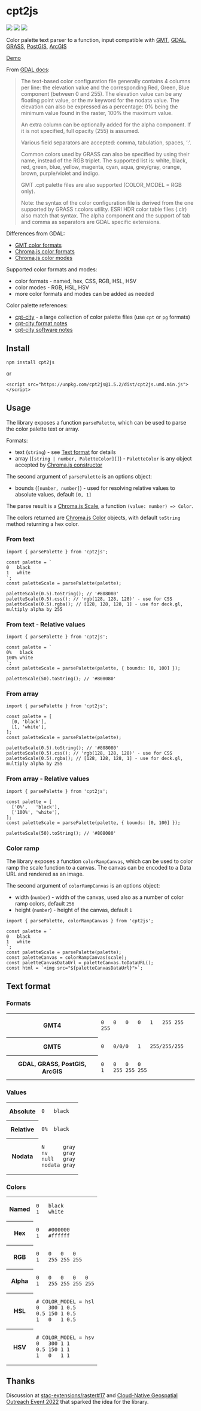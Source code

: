 # cpt2js

[![](https://img.shields.io/npm/dm/cpt2js)](https://www.npmjs.com/package/cpt2js)
[![](https://img.shields.io/david/weatherlayers/cpt2js)](https://www.npmjs.com/package/cpt2js)
[![](https://img.shields.io/bundlephobia/min/cpt2js)](https://www.npmjs.com/package/cpt2js)

Color palette text parser to a function, input compatible with [GMT](https://docs.generic-mapping-tools.org/latest/cookbook/features.html#color-palette-tables), [GDAL](https://gdal.org/programs/gdaldem.html#color-relief), [GRASS](https://grass.osgeo.org/grass80/manuals/r.colors.html), [PostGIS](http://postgis.net/docs/RT_ST_ColorMap.html), [ArcGIS](https://desktop.arcgis.com/en/arcmap/latest/manage-data/raster-and-images/creating-a-color-map-clr-file.htm)

[Demo](https://weatherlayers.github.io/cpt2js/)

From [GDAL docs](https://gdal.org/programs/gdaldem.html#color-relief):

> The text-based color configuration file generally contains 4 columns per line: the elevation value and the corresponding Red, Green, Blue component (between 0 and 255). The elevation value can be any floating point value, or the nv keyword for the nodata value. The elevation can also be expressed as a percentage: 0% being the minimum value found in the raster, 100% the maximum value.
>
> An extra column can be optionally added for the alpha component. If it is not specified, full opacity (255) is assumed.
>
> Various field separators are accepted: comma, tabulation, spaces, ‘:’.
>
> Common colors used by GRASS can also be specified by using their name, instead of the RGB triplet. The supported list is: white, black, red, green, blue, yellow, magenta, cyan, aqua, grey/gray, orange, brown, purple/violet and indigo.
>
> GMT .cpt palette files are also supported (COLOR_MODEL = RGB only).
>
> Note: the syntax of the color configuration file is derived from the one supported by GRASS r.colors utility. ESRI HDR color table files (.clr) also match that syntax. The alpha component and the support of tab and comma as separators are GDAL specific extensions.

Differences from GDAL:

- [GMT color formats](https://docs.generic-mapping-tools.org/latest/gmtcolors.html)
- [Chroma.js color formats](https://vis4.net/chromajs/#chroma)
- [Chroma.js color modes](https://vis4.net/chromajs/#scale-mode)

Supported color formats and modes:

- color formats - named, hex, CSS, RGB, HSL, HSV
- color modes - RGB, HSL, HSV
- more color formats and modes can be added as needed

Color palette references:

- [cpt-city](http://soliton.vm.bytemark.co.uk/pub/cpt-city/) - a large collection of color palette files (use `cpt` or `pg` formats)
- [cpt-city format notes](http://soliton.vm.bytemark.co.uk/pub/cpt-city/notes/formats.html)
- [cpt-city software notes](http://soliton.vm.bytemark.co.uk/pub/cpt-city/notes/software.html)

## Install

```
npm install cpt2js
```

or

```
<script src="https://unpkg.com/cpt2js@1.5.2/dist/cpt2js.umd.min.js"></script>
```

## Usage

The library exposes a function `parsePalette`, which can be used to parse the color palette text or array.

Formats:

- text (`string`) - see [Text format](#text-format) for details
- array (`[string | number, PaletteColor][]`) - `PaletteColor` is any object accepted by [Chroma.js constructor](https://vis4.net/chromajs/#chroma)

The second argument of `parsePalette` is an options object:

- bounds (`[number, number]`) - used for resolving relative values to absolute values, default `[0, 1]`

The parse result is a [Chroma.js Scale](https://vis4.net/chromajs/#chroma-scale), a function `(value: number) => Color`.

The colors returned are [Chroma.js Color](https://vis4.net/chromajs/#color) objects, with default `toString` method returning a hex color.

### From text

```
import { parsePalette } from 'cpt2js';

const palette = `
0   black
1   white
`;
const paletteScale = parsePalette(palette);

paletteScale(0.5).toString(); // '#808080'
paletteScale(0.5).css(); // 'rgb(128, 128, 128)' - use for CSS
paletteScale(0.5).rgba(); // [128, 128, 128, 1] - use for deck.gl, multiply alpha by 255
```

### From text - Relative values

```
import { parsePalette } from 'cpt2js';

const palette = `
0%   black
100% white
`;
const paletteScale = parsePalette(palette, { bounds: [0, 100] });

paletteScale(50).toString(); // '#808080'
```

### From array

```
import { parsePalette } from 'cpt2js';

const palette = [
  [0, 'black'],
  [1, 'white'],
];
const paletteScale = parsePalette(palette);

paletteScale(0.5).toString(); // '#808080'
paletteScale(0.5).css(); // 'rgb(128, 128, 128)' - use for CSS
paletteScale(0.5).rgba(); // [128, 128, 128, 1] - use for deck.gl, multiply alpha by 255
```

### From array - Relative values

```
import { parsePalette } from 'cpt2js';

const palette = [
  ['0%',   'black'],
  ['100%', 'white'],
];
const paletteScale = parsePalette(palette, { bounds: [0, 100] });

paletteScale(50).toString(); // '#808080'
```

### Color ramp

The library exposes a function `colorRampCanvas`, which can be used to color ramp the scale function to a canvas. The canvas can be encoded to a Data URL and rendered as an image.

The second argument of `colorRampCanvas` is an options object:

- width (`number`) - width of the canvas, used also as a number of color ramp colors, default `256`
- height (`number`) - height of the canvas, default `1`

```
import { parsePalette, colorRampCanvas } from 'cpt2js';

const palette = `
0   black
1   white
`;
const paletteScale = parsePalette(palette);
const paletteCanvas = colorRampCanvas(scale);
const paletteCanvasDataUrl = paletteCanvas.toDataURL();
const html = `<img src="${paletteCanvasDataUrl}">`;
```

## Text format

### Formats

<table>

<tr>
<th>
GMT4
</th>
<td>

```
0   0   0   0   1   255 255 255
```

</td>
</tr>

<tr>
<th>
GMT5
</th>
<td>

```
0   0/0/0   1   255/255/255
```

</td>
</tr>

<tr>
<th>
GDAL, GRASS, PostGIS, ArcGIS
</th>
<td>

```
0   0   0   0
1   255 255 255
```

</td>
</tr>

</table>

### Values

<table>

<tr>
<th>
Absolute
</th>
<td>

```
0   black
```

</td>
</tr>

<tr>
<th>
Relative
</th>
<td>

```
0%  black
```

</td>
</tr>

<tr>
<th>
Nodata
</th>
<td>

```
N      gray
nv     gray
null   gray
nodata gray
```

</td>
</tr>

</table>

### Colors

<table>

<tr>
<th>
Named
</th>
<td>

```
0   black
1   white
```

</td>
</tr>

<tr>
<th>
Hex
</th>
<td>

```
0   #000000
1   #ffffff
```

</td>
</tr>

<tr>
<th>
RGB
</th>
<td>

```
0   0   0   0
1   255 255 255
```

</td>
</tr>

<tr>
<th>
Alpha
</th>
<td>

```
0   0   0   0   0
1   255 255 255 255
```

</td>
</tr>

<tr>
<th>
HSL
</th>
<td>

```
# COLOR_MODEL = hsl
0   300 1 0.5
0.5 150 1 0.5
1   0   1 0.5
```

</td>
</tr>

<tr>
<th>
HSV
</th>
<td>

```
# COLOR_MODEL = hsv
0   300 1 1
0.5 150 1 1
1   0   1 1
```

</td>
</tr>

</table>

## Thanks

Discussion at [stac-extensions/raster#17](https://github.com/stac-extensions/raster/issues/17) and [Cloud-Native Geospatial Outreach Event 2022](https://www.ogc.org/ogcevents/cloud-native-geospatial-outreach-event) that sparked the idea for the library.